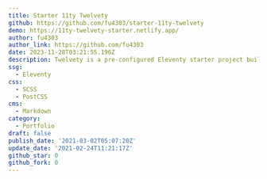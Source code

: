 ```yaml
---
title: Starter 11ty Twelvety
github: https://github.com/fu4303/starter-11ty-twelvety
demo: https://11ty-twelvety-starter.netlify.app/
author: fu4303
author_link: https://github.com/fu4303
date: 2023-11-28T03:21:55.196Z
description: Twelvety is a pre-configured Eleventy starter project built to be fast
ssg:
  - Eleventy
css:
  - SCSS
  - PostCSS
cms:
  - Markdown
category:
  - Portfolio
draft: false
publish_date: '2021-03-02T05:07:20Z'
update_date: '2021-02-24T11:21:17Z'
github_star: 0
github_fork: 0
---
```


